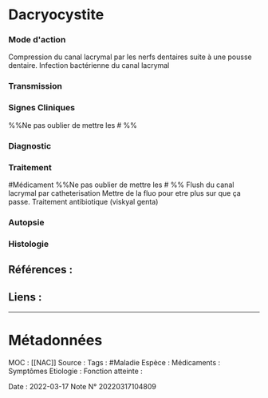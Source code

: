 # Dacryocystite
### Mode d'action
Compression du canal lacrymal par les nerfs dentaires suite à une pousse dentaire.
Infection bactérienne du canal lacrymal
### Transmission
### Signes Cliniques
%%Ne pas oublier de mettre les # %%
### Diagnostic

### Traitement
#Médicament 
%%Ne pas oublier de mettre les # %% 
Flush du canal lacrymal par catheterisation
Mettre de la fluo pour etre plus sur que ça passe.
Traitement antibiotique (viskyal genta)

### Autopsie
### Histologie

## Références :
>
 

## Liens :



***

# Métadonnées
MOC : [[NAC]]
Source :
Tags : #Maladie 
	Espèce :
	Médicaments :
	Symptômes
	Etiologie :
	Fonction atteinte :
	
Date : 2022-03-17
Note N° 20220317104809